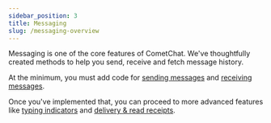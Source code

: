 ```yaml
---
sidebar_position: 3
title: Messaging
slug: /messaging-overview
---
```


Messaging is one of the core features of CometChat. We've thoughtfully created methods to help you send, receive and fetch message history.

At the minimum, you must add code for [sending messages](send-message) and [receiving messages](receive-messages).

Once you've implemented that, you can proceed to more advanced features like [typing indicators](typing-indicators) and [delivery & read receipts](delivery-read-receipts).
